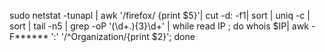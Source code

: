 sudo netstat -tunapl | 
awk '/firefox/ {print $5}'|
cut  -d: -f1|
sort |
uniq -c |
sort |
tail -n5 |
grep -oP '(\d+\.){3}\d+' |
while read IP ; do whois $IP|
awk -F****** ':' '/^Organization/{print $2}'; done
